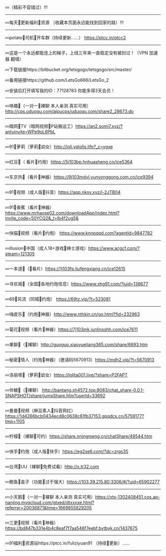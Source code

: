 💤（精彩不容错过）!!!

______________________________________________________________________________________
💤每天👙更新福利🔞资源 （收藏本页面永远能找到回家的路）!!!

______________________________________________________________________________________
💤potato👙司机🔞开车群（持续更新......）
https://ptcc.in/ptcc2
______________________________________________________________________________________
💤这是一个永远都能连上的梯子，上线三年来一直稳定没有被封过！（VPN 加速器 翻墙） 
 
💤下载链接https://bitbucket.org/letsgogo/letsgogo/src/master/ 
 
💤备用链接https://github.com/LetsGo666/LetsGo_2 
 
💤安装后打开填写我的ID：77128783 你能多得3天会员！
______________________________________________________________________________________
💤哆趣👙（一对一🔞裸聊 本人亲测 真实可用）http://cps.uduoqu.com/aipucps/uduoqu.com/share2_28673.do

______________________________________________________________________________________
💤暗网👙TV（暗网视频🔞P站搬运工）https://an2.somi7.xyz/?antvinvite=WPe9oL6PbL

______________________________________________________________________________________
💤91👙萝莉（萝莉🔞幼女）http://loli.yqlolis.life?_c=vgxe

______________________________________________________________________________________
💤红豆👙（ 看片🔞约炮）https://5j103bp.hnhuasheng.cn/ice5364

______________________________________________________________________________________
💤东京热👙（看片🔞神器）https://9j103mdyl.yunyonggong.com.cn/ice9394

______________________________________________________________________________________
💤91👙视频（成人版🔞抖音）https://app.nksy.xyz/i-2JTB04

 ______________________________________________________________________________________
💤91👙香蕉（看片🔞神器）https://www.mrhaose02.com/downloadApp/index.html?invite_code=50YCQ2&_t=lb4f2ug5&

 ______________________________________________________________________________________
💤快猫👙视频（看片🔞约炮）
https://www.knnpqqd.com?agentId=9847782

______________________________________________________________________________________
💤illusion👙中国（成人18+游戏🔞绅士游戏）https://www.acgcf.com/?steam=121305

______________________________________________________________________________________
💤一本道👙（🔞看片）https://1j103fp.liufengxiang.cn/ice12615

______________________________________________________________________________________
💤寻欢阁👙（全国🔞各地约炮信息）https://www.xhg91.com/?iuid=138677

______________________________________________________________________________________
💤69👙风流（同城🔞约炮）
https://69tz.vip/?t=523081
 ______________________________________________________________________________________
💤嗨皮乐👙（约炮🔞神器）http://www.nthkjn.cn/go.html?fid=232963

______________________________________________________________________________________
💤菊花👙视频（看片🔞神器）https://7j103mk.junlinsshh.com/ice7611

______________________________________________________________________________________
💤果聊👙（🔞裸聊）http://guoguo.xiaoyueliang365.com/share/6693.htm

______________________________________________________________________________________
💤秘密👙情人（约炮🔞神器）（邀请码5670913）https://mdh2.vip/?t=5670913

______________________________________________________________________________________
💤洛丽塔👙（萝莉🔞幼女）https://lolita001.live/?share=P2FAPT

______________________________________________________________________________________
💤伴糖👙（🔞裸聊） http://bantang.sh4572.top:8083/chat_share-0.0.1-SNAPSHOT/share/jumpShare.htm?userId=33692

______________________________________________________________________________________
💤曼曼👙视频（麻豆素人🔞抖音网红）https://1d4266bcb0434ecd8c0638c61fb37153.gpqdcx.cn/5759177?tmp=1105

______________________________________________________________________________________
💤柠檬👙（裸聊🔞可约）https://share.nningmeng.cn/chatShare/49544.htm

______________________________________________________________________________________
💤快手👙约炮（成人版🔞快手）https://eg2xe6.com/?dc=zrgs35

______________________________________________________________________________________
 💤台湾👙UU（裸聊🔞免费试看）http://x.tr32.com
 
______________________________________________________________________________________
💤鲍鱼👙盒子（功能🔞过于强大）https://103.39.215.80:3306/#/?uid=65902277

______________________________________________________________________________________
💤小天鹅👙（一对一🔞裸聊 本人亲测 真实可用）https://xts-1302408451.cos.ap-nanjing.myqcloud.com/gtxed/dtxxxxe.html?referrer=20036871&time=1669855829205

______________________________________________________________________________________
💤三更👙视频（看片🔞神器）https://bd847b331e4b4c8eaf7f7aa546f7eebf.bytbyk.cn/1437675

______________________________________________________________________________________
💤91福利👙资源站https://ptcc.in/fuliziyuan91
（持续🔞更新）......
______________________________________________________________________________________
